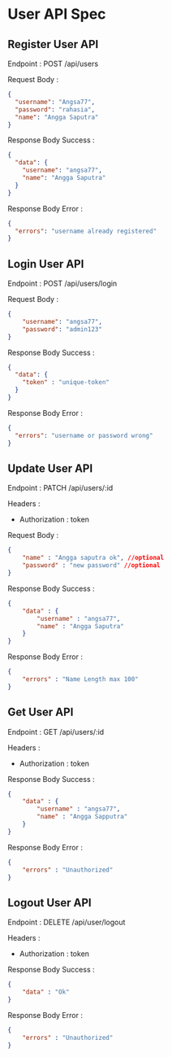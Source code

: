 # User API Spec

## Register User API

Endpoint : POST /api/users

Request Body :
```json
{
  "username": "Angsa77",
  "password": "rahasia",
  "name": "Angga Saputra"
}
```

Response Body Success :
```json
{
  "data": {
    "username": "angsa77",
    "name": "Angga Saputra"
  }
}
```

Response Body Error :
```json
{
  "errors": "username already registered"
}
```

## Login User API

Endpoint : POST /api/users/login

Request Body :
```json
{
    "username": "angsa77",
    "password": "admin123"
}
```

Response Body Success :
```json
{
  "data": {
    "token" : "unique-token"
  }
}
```

Response Body Error :
```json
{
  "errors": "username or password wrong"
}
```

## Update User API

Endpoint : PATCH /api/users/:id

Headers :
- Authorization : token

Request Body :
```json
{
    "name" : "Angga saputra ok", //optional
    "password" : "new password" //optional
}
```

Response Body Success : 
```json
{
    "data" : {
        "username" : "angsa77",
        "name" : "Angga Saputra"
    }
}
```

Response Body Error : 
```json
{
    "errors" : "Name Length max 100"
}
```

## Get User API

Endpoint : GET /api/users/:id

Headers :
- Authorization : token

Response Body Success :
```json
{
    "data" : {
        "username" : "angsa77",
        "name" : "Angga Sapputra"
    }    
}
```

Response Body Error :
```json
{
    "errors" : "Unauthorized"
}
```

## Logout User API

Endpoint : DELETE /api/user/logout

Headers :
- Authorization : token

Response Body Success : 
```json
{
    "data" : "Ok"
}
```

Response Body Error :
```json
{
    "errors" : "Unauthorized"
}
```